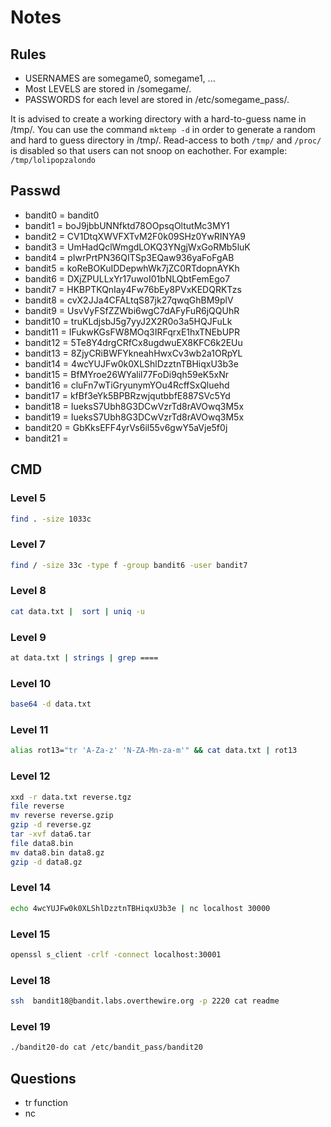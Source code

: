 # Notes

## Rules

* USERNAMES are somegame0, somegame1, ...
* Most LEVELS are stored in /somegame/.
* PASSWORDS for each level are stored in /etc/somegame_pass/.

It is advised to create a working directory with a hard-to-guess name in /tmp/.
You can use the command `mktemp -d` in order to generate a random and hard to guess directory in /tmp/. 
Read-access to both `/tmp/` and `/proc/` is disabled so that users can not snoop on eachother.
For example: `/tmp/lolipopzalondo`

## Passwd

- bandit0 = bandit0
- bandit1 = boJ9jbbUNNfktd78OOpsqOltutMc3MY1
- bandit2 = CV1DtqXWVFXTvM2F0k09SHz0YwRINYA9
- bandit3 = UmHadQclWmgdLOKQ3YNgjWxGoRMb5luK
- bandit4 = pIwrPrtPN36QITSp3EQaw936yaFoFgAB
- bandit5 = koReBOKuIDDepwhWk7jZC0RTdopnAYKh
- bandit6 = DXjZPULLxYr17uwoI01bNLQbtFemEgo7
- bandit7 = HKBPTKQnIay4Fw76bEy8PVxKEDQRKTzs	
- bandit8 = cvX2JJa4CFALtqS87jk27qwqGhBM9plV
- bandit9 = UsvVyFSfZZWbi6wgC7dAFyFuR6jQQUhR
- bandit10 = truKLdjsbJ5g7yyJ2X2R0o3a5HQJFuLk
- bandit11 = IFukwKGsFW8MOq3IRFqrxE1hxTNEbUPR
- bandit12 = 5Te8Y4drgCRfCx8ugdwuEX8KFC6k2EUu
- bandit13 = 8ZjyCRiBWFYkneahHwxCv3wb2a1ORpYL
- bandit14 = 4wcYUJFw0k0XLShlDzztnTBHiqxU3b3e
- bandit15 = BfMYroe26WYalil77FoDi9qh59eK5xNr
- bandit16 = cluFn7wTiGryunymYOu4RcffSxQluehd
- bandit17 = kfBf3eYk5BPBRzwjqutbbfE887SVc5Yd
- bandit18 = IueksS7Ubh8G3DCwVzrTd8rAVOwq3M5x
- bandit19 = IueksS7Ubh8G3DCwVzrTd8rAVOwq3M5x 
- bandit20 = GbKksEFF4yrVs6il55v6gwY5aVje5f0j
- bandit21 = 

## CMD

### Level 5

```bash
find . -size 1033c
```

### Level 7

```bash
find / -size 33c -type f -group bandit6 -user bandit7 
```

### Level 8

```bash
cat data.txt |  sort | uniq -u
```

### Level 9

```bash
at data.txt | strings | grep ====
```

### Level 10 

```bash
base64 -d data.txt
```

### Level 11

```bash
alias rot13="tr 'A-Za-z' 'N-ZA-Mn-za-m'" && cat data.txt | rot13
```

### Level 12

```bash
xxd -r data.txt reverse.tgz
file reverse 
mv reverse reverse.gzip
gzip -d reverse.gz 
tar -xvf data6.tar 
file data8.bin 
mv data8.bin data8.gz
gzip -d data8.gz 
```

### Level 14 

```bash
echo 4wcYUJFw0k0XLShlDzztnTBHiqxU3b3e | nc localhost 30000
```

### Level 15 

```bash
openssl s_client -crlf -connect localhost:30001
```

### Level 18 

```bash
ssh  bandit18@bandit.labs.overthewire.org -p 2220 cat readme
```

### Level 19

```bash
./bandit20-do cat /etc/bandit_pass/bandit20  
```

## Questions

- tr function
- nc

